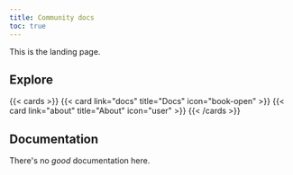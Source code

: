 ```yaml
---
title: Community docs
toc: true
---
```


This is the landing page.

## Explore

{{< cards >}}
  {{< card link="docs" title="Docs" icon="book-open" >}}
  {{< card link="about" title="About" icon="user" >}}
{{< /cards >}}

## Documentation

There's no _good_ documentation here.
